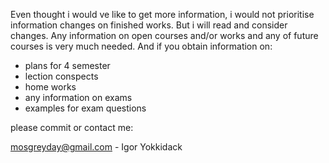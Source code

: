 Even thought i would ve like to get more information, i would not prioritise information changes on finished works.
But i will read and consider changes.
Any information on open courses and/or works and any of future courses is very much needed. And if you obtain information on:

- plans for 4 semester
- lection conspects
- home works
- any information on exams
- examples for exam questions

please commit or contact me:

mosgreyday@gmail.com - Igor Yokkidack

